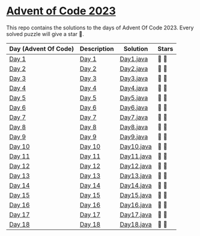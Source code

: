 # [Advent of Code 2023](https://adventofcode.com/2023)

This repo contains the solutions to the days of Advent Of Code 2023.
Every solved puzzle will give a star 🌟.

| Day (Advent Of Code)                           | Description                                       | Solution                                               | Stars |
|------------------------------------------------|---------------------------------------------------|--------------------------------------------------------|-------|
| [Day 1](https://adventofcode.com/2023/day/1)   | [Day 1](src/main/resources/day1/description.md)   | [Day1.java](src/main/java/com/rips7/day/Day1.java)     | 🌟 🌟 |
| [Day 2](https://adventofcode.com/2023/day/2)   | [Day 2](src/main/resources/day2/description.md)   | [Day2.java](src/main/java/com/rips7/day/Day2.java)     | 🌟 🌟 |       
| [Day 3](https://adventofcode.com/2023/day/3)   | [Day 3](src/main/resources/day3/description.md)   | [Day3.java](src/main/java/com/rips7/day/Day3.java)     | 🌟 🌟 |       
| [Day 4](https://adventofcode.com/2023/day/4)   | [Day 4](src/main/resources/day4/description.md)   | [Day4.java](src/main/java/com/rips7/day/Day4.java)     | 🌟 🌟 |       
| [Day 5](https://adventofcode.com/2023/day/5)   | [Day 5](src/main/resources/day5/description.md)   | [Day5.java](src/main/java/com/rips7/day/Day5.java)     | 🌟 🌟 |       
| [Day 6](https://adventofcode.com/2023/day/6)   | [Day 6](src/main/resources/day6/description.md)   | [Day6.java](src/main/java/com/rips7/day/Day6.java)     | 🌟 🌟 |       
| [Day 7](https://adventofcode.com/2023/day/7)   | [Day 7](src/main/resources/day7/description.md)   | [Day7.java](src/main/java/com/rips7/day/Day7.java)     | 🌟 🌟 |       
| [Day 8](https://adventofcode.com/2023/day/8)   | [Day 8](src/main/resources/day8/description.md)   | [Day8.java](src/main/java/com/rips7/day/Day8.java)     | 🌟 🌟 |       
| [Day 9](https://adventofcode.com/2023/day/9)   | [Day 9](src/main/resources/day9/description.md)   | [Day9.java](src/main/java/com/rips7/day/Day9.java)     | 🌟 🌟 |       
| [Day 10](https://adventofcode.com/2023/day/10) | [Day 10](src/main/resources/day10/description.md) | [Day10.java](src/main/java/com/rips7/day/Day10.java)   | 🌟 🌟 |       
| [Day 11](https://adventofcode.com/2023/day/11) | [Day 11](src/main/resources/day11/description.md) | [Day11.java](src/main/java/com/rips7/day/Day11.java)   | 🌟 🌟 |       
| [Day 12](https://adventofcode.com/2023/day/12) | [Day 12](src/main/resources/day12/description.md) | [Day12.java](src/main/java/com/rips7/day/Day12.java)   | 🌟 🌟 |       
| [Day 13](https://adventofcode.com/2023/day/13) | [Day 13](src/main/resources/day13/description.md) | [Day13.java](src/main/java/com/rips7/day/Day13.java)   | 🌟 🌟 |       
| [Day 14](https://adventofcode.com/2023/day/14) | [Day 14](src/main/resources/day14/description.md) | [Day14.java](src/main/java/com/rips7/day/Day14.java)   | 🌟 🌟 |       
| [Day 15](https://adventofcode.com/2023/day/15) | [Day 15](src/main/resources/day15/description.md) | [Day15.java](src/main/java/com/rips7/day/Day15.java)   | 🌟 🌟 |       
| [Day 16](https://adventofcode.com/2023/day/16) | [Day 16](src/main/resources/day16/description.md) | [Day16.java](src/main/java/com/rips7/day/Day16.java)   | 🌟 🌟 |       
| [Day 17](https://adventofcode.com/2023/day/17) | [Day 17](src/main/resources/day17/description.md) | [Day17.java](src/main/java/com/rips7/day/Day17.java)   | 🌟 🌟 |       
| [Day 18](https://adventofcode.com/2023/day/18) | [Day 18](src/main/resources/day18/description.md) | [Day18.java](src/main/java/com/rips7/day/Day18.java)   | 🌟 🌟 |%       